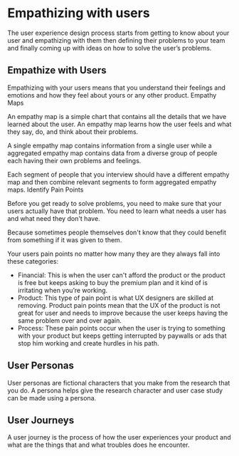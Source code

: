 # Empathizing with users
The user experience design process starts from getting to know about your user and empathizing with them then defining their problems to your team and finally coming up with ideas on how to solve the user’s problems.

## Empathize with Users
Empathizing with your users means that you understand their feelings and emotions and how they feel about yours or any other product.
Empathy Maps

An empathy map is a simple chart that contains all the details that we have learned about the user. An empathy map learns how the user feels and what they say, do, and think about their problems.

A single empathy map contains information from a single user while a aggregated empathy map contains data from a diverse group of people each having their own problems and feelings.

Each segment of people that you interview should have a different empathy map and then combine relevant segments to form aggregated empathy maps.
Identify Pain Points

Before you get ready to solve problems, you need to make sure that your users actually have that problem. You need to learn what needs a user has and what need they don't have. 

Because sometimes people themselves don't know that they could benefit from something if it was given to them.

Your users pain points no matter how many they are they always fall into these categories:

- Financial: This is when the user can't afford the product or the product is free but keeps asking to buy the premium plan and it kind of is irritating when you’re working.
- Product: This type of pain point is what UX designers are skilled at removing. Product pain points mean that the UX of the product is not great for user and needs to improve because the user keeps having the same problem over and over again.
- Process: These pain points occur when the user is trying to something with your product but keeps getting interrupted by paywalls or ads that stop him working and create hurdles in his path.

## User Personas
User personas are fictional characters that you make from the research that you do. A persona helps give the research character and user case study can be made using a persona.

## User Journeys
A user journey is the process of how the user experiences your product and what are the things that and what troubles does he encounter.